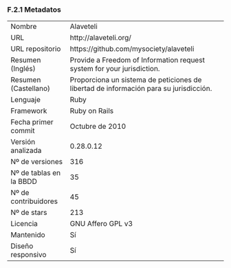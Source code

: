 ### F.2.1 Metadatos

<table>
  <tr>
    <td>Nombre</td>
    <td>Alaveteli</td>
  </tr>
  <tr>
    <td>URL</td>
    <td>http://alaveteli.org/ </td>
  </tr>
  <tr>
    <td>URL repositorio</td>
    <td>https://github.com/mysociety/alaveteli </td>
  </tr>
  <tr>
    <td>Resumen (Inglés)</td>
    <td>Provide a Freedom of Information request system for your jurisdiction.</td>
  </tr>
  <tr>
    <td>Resumen (Castellano)</td>
    <td>Proporciona un sistema de peticiones de libertad de información para su jurisdicción.</td>
  </tr>
  <tr>
    <td>Lenguaje</td>
    <td>Ruby</td>
  </tr>
  <tr>
    <td>Framework</td>
    <td>Ruby on Rails</td>
  </tr>
  <tr>
    <td>Fecha primer commit</td>
    <td>Octubre de 2010</td>
  </tr>
  <tr>
    <td>Versión analizada </td>
    <td>0.28.0.12</td>
  </tr>
  <tr>
    <td>Nº de versiones</td>
    <td>316</td>
  </tr>
  <tr>
    <td>Nº de tablas en la BBDD</td>
    <td>35</td>
  </tr>
  <tr>
    <td>Nº de contribuidores</td>
    <td>45</td>
  </tr>
  <tr>
    <td>Nº de stars</td>
    <td>213</td>
  </tr>
  <tr>
    <td>Licencia</td>
    <td> GNU Affero GPL v3</td>
  </tr>
  <tr>
    <td>Mantenido</td>
    <td> Sí</td>
  </tr>
  <tr>
    <td>Diseño responsivo</td>
    <td>Sí</td>
  </tr>
</table>



